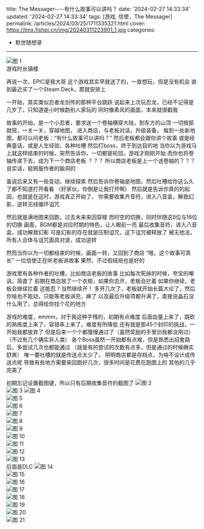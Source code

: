 title: The Messager----有什么故事可以讲吗？
date: '2024-02-27 14:33:34'
updated: '2024-02-27 14:33:34'
tags: [游戏, 信使，The Messager]
permalink: /articles/2024/03/25/1711335321.html
cover: https://tmx.fishpi.cn/img/20240311223901_1.jpg
categories: 
- 默世随想录
--- 
![图 1](https://tmx.fishpi.cn/img/20240323221640_1.jpg)  
游戏时长镇楼

再说一次，EPIC是我大哥
这个游戏其实早就送了的，一直想玩，但是没有机会
直到最近买了一个Steam Deck，那就安排上

一开始，其实类似忍者龙剑传的那种平台跳跃
说起来上次玩忍龙，已经不记得是几岁了，只知道是小时候跑别人家玩的
同时像素风的画面，本来就很戳我

故事的开始，是一个小忍者，要求送一个卷轴横穿大陆，到东方的山顶
一切按部就班，一关一关，穿越地图，
进入商店，与老板对话，升级装备，
每到一处新地图，都可以问老板：“有什么故事可以讲吗？”
然后老板都会跟你讲个故事
或是经典童话，或是人生经验，各种吐槽
然后打boss，终于到达目的地
当你以为游戏马上就这样结束的时候，突然告诉你，一切都是轮回，游戏才刚刚开始
而你也将卷轴传递下去，成为下一个商店老板
？？？
所以商店老板是上一个送卷轴的？？？
说实话，挺佩服作者的脑洞的

虽说后来又有一些变动，继续探索
然后告诉你卷轴是地图，然后吐槽给你这么久了都不知道打开看看
（好家伙，你倒是让我打开啊）
然后就是告诉你真的的起因，也就是在这时，游戏真正开始了，
你需要收集齐音符，进入八音盒，解救幻影，逆转无线循环诅咒

然后就是满地图来回跑，过去未来来回穿梭
而时空的切换，同时伴随这8位与16位的切换
画面，BGM都是对应时期的特色，让人眼前一亮
最后收集音符，进入八音盒，成功解救幻影
可是幻影的存在就是压制诅咒，这下诅咒被释放了
被无他法，所有人合体与诅咒面具对波，成功逆转

然而当你以为一切都结束的时候，画面一转，又回到了商店
“哦，这个故事可真长”
一位信使正在听老板讲故事
果然，不过假结局也是好的

游戏里有各种作者的吐槽，比如商店老板的故事
比如每次死掉的时候，夸宝的嘲讽，简直了
前期在商店放了一个衣柜，如果你去开，老板会拦着
如果你继续，老板会继续拦着
这能忍？当然继续开！
多开几次了，老板就开始长篇大论了，然后你啥也不能动，只能等老板讲完，麻了
以及最后升级项都升满了，直接说晶石没什么用了，总得给你找个花的地方

游戏的难度，emmm，对于我这种手残的，初期有点难度
后面血量上来了，跳砍的熟练度上来了，容错率上来了，难度有所降低
还有就是那45个封印的挑战，一开始我都放弃了
但是后来一个个都慢慢通过了（虽然奖励的手里剑我都没用过）
（不过有几个确实非人类）
各个Boss虽然一开始都有点难，但是熟悉出招套路后，多尝试几次也都能通过
（就是有的尝试的次数有点多，但是通过的时候确实舒爽）
唯一要吐槽的就是传送点太少了，
明明商店都是存档点，为啥不设计成传送点呢
导致有些地方需要来回跑好几次，很多时间是花费在跑图上的
其他的几乎完美了

初期忘记设置截图键，所以只有后期收集音符的截图了
![图 2](https://tmx.fishpi.cn/img/20240307093114_1.jpg)  
![图 3](https://tmx.fishpi.cn/img/20240307131558_1.jpg) 
![图 4](https://tmx.fishpi.cn/img/20240308125332_1.jpg)  
![图 5](https://tmx.fishpi.cn/img/20240309154035_1.jpg)  
![图 6](https://tmx.fishpi.cn/img/20240309160058_1.jpg)  
![图 7](https://tmx.fishpi.cn/img/20240309161700_1.jpg)  
![图 8](https://tmx.fishpi.cn/img/20240311130648_1.jpg)  
![图 9](https://tmx.fishpi.cn/img/20240311223510_1.jpg)  
![图 10](https://tmx.fishpi.cn/img/20240311223541_2.jpg)  
![图 11](https://tmx.fishpi.cn/img/20240311223646_1.jpg)  
![图 12](https://tmx.fishpi.cn/img/20240311223705_1.jpg)  
![图 13](https://tmx.fishpi.cn/img/20240311223733_1.jpg)  
后面是DLC
![图 14](https://tmx.fishpi.cn/img/20240313130017_1.jpg)  
![图 15](https://tmx.fishpi.cn/img/20240315132853_1.jpg)  
![图 16](https://tmx.fishpi.cn/img/20240321133114_1.jpg)  
![图 17](https://tmx.fishpi.cn/img/20240322124822_1.jpg)  
![图 18](https://tmx.fishpi.cn/img/20240322124836_1.jpg)  
![图 19](https://tmx.fishpi.cn/img/20240322130441_1.jpg)  
![图 20](https://tmx.fishpi.cn/img/20240322130448_1.jpg)  
![图 21](https://tmx.fishpi.cn/img/20240322130632_1.jpg)  



